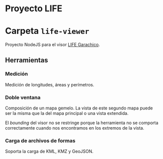 # Proyecto LIFE

# Carpeta `life-viewer`

Proyecto NodeJS para el visor [LIFE Garachico](https://lifegarachico.eu/).

## Herramientas

### Medición

Medición de longitudes, áreas y perímetros.

### Doble ventana

Composición de un mapa gemelo. La vista de este segundo mapa puede ser la misma que la del mapa principal o una vista extendida.

El _bounding_ del visor no se restringe porque la herramienta no se comporta correctamente cuando nos encontramos en los extremos de la vista.

### Carga de archivos de formas

Soporta la carga de KML, KMZ y GeoJSON.